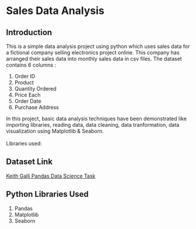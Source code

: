 # Sales Data Analysis

## Introduction
This is a simple data analysis project using python which uses sales data for a fictional company selling electronics project online. This company has arranged their sales data into monthly sales data in csv files. 
The dataset contains 6 columns :
1. Order ID
2. Product
3. Quantity Ordered
4. Price Each
5. Order Date
6. Purchase Address

In this project, basic data analysis techniques have been demonstrated like importing libraries, reading data, data cleaning, data tranformation, data visualization using Matplotlib & Seaborn. <br><br>
Libraries used:

## Dataset Link
[Keith Galli Pandas Data Science Task](https://github.com/KeithGalli/Pandas-Data-Science-Tasks)

## Python Libraries Used
1. Pandas
2. Matplotlib
3. Seaborn
